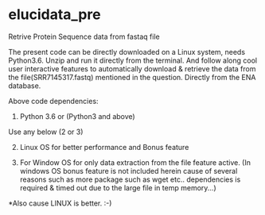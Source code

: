 # elucidata_pre

Retrive Protein Sequence data from fastaq file

The present code can be directly downloaded on a Linux system, needs Python3.6. Unzip and run it directly from the terminal. And follow along cool user interactive features to automatically download & retrieve the data from the file(SRR7145317.fastq) mentioned in the question. Directly from the ENA database.

Above code dependencies:
1. Python 3.6 or (Python3 and above)



Use any below (2 or 3)

2. Linux OS for better performance and Bonus feature

3. For Window OS for only data extraction from the file feature active. (In windows OS bonus feature is not included herein cause of several reasons such as more package such as wget etc.. dependencies is required & timed out due to the large file in temp memory...)

*Also cause LINUX is better. :-)
